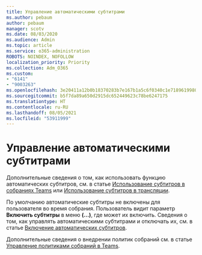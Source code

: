 ```yaml
---
title: Управление автоматическими субтитрами
ms.author: pebaum
author: pebaum
manager: scotv
ms.date: 08/03/2020
ms.audience: Admin
ms.topic: article
ms.service: o365-administration
ROBOTS: NOINDEX, NOFOLLOW
localization_priority: Priority
ms.collection: Adm_O365
ms.custom:
- "6141"
- "9003263"
ms.openlocfilehash: 3e20411a12b0b18370283b7e167b1a5c6f0340c1e71896199805f0db6d0c0c6c
ms.sourcegitcommit: b5f7da89a650d2915dc652449623c78be6247175
ms.translationtype: HT
ms.contentlocale: ru-RU
ms.lasthandoff: 08/05/2021
ms.locfileid: "53911999"
---
```

# <a name="manage-live-captions"></a>Управление автоматическими субтитрами

Дополнительные сведения о том, как использовать функцию автоматических субтитров, см. в статье [Использование субтитров в собраниях Teams](https://support.microsoft.com/office/use-live-captions-in-a-teams-meeting-4be2d304-f675-4b57-8347-cbd000a21260) или [Использование субтитров в трансляции](https://support.microsoft.com/office/use-live-captions-in-a-live-event-1d6778d4-6c65-4189-ab13-e2d77beb9e2a).  

По умолчанию автоматические субтитры не включены для пользователя во время собрания. Пользователь видит параметр **Включить субтитры** в меню **(...)**, где может их включить. Сведения о том, как управлять автоматическими субтитрами и отключать их, см. в статье [Включение автоматических субтитров](https://docs.microsoft.com/microsoftteams/meeting-policies-in-teams#enable-live-captions).

Дополнительные сведения о внедрении политик собраний см. в статье [Управление политиками собраний в Teams](https://docs.microsoft.com/microsoftteams/meeting-policies-in-teams).